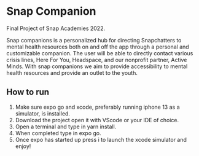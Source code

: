 # Snap Companion
Final Project of Snap Academies 2022. 

Snap companions is a personalized hub for directing Snapchatters to mental health resources both on and off the app through a personal and customizable
companion. The user will be able to directly contact various crisis lines, Here For You, Headspace, and our nonprofit partner, Active Minds. With snap
companions we aim to provide accessibility to mental health resources and provide an outlet to the youth. 

## How to run 
1. Make sure expo go and xcode, preferably running iphone 13 as a simulator, is installed.
2. Download the project open it with VScode or your IDE of choice. 
3. Open a terminal and type in yarn install.
4. When completed type in expo go. 
5. Once expo has started up press i to launch the xcode simulator and enjoy! 

